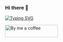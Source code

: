 ### Hi there 👋
<a href="https://git.io/typing-svg" target="_blank"><img src="https://readme-typing-svg.demolab.com?font=Fira+Code&pause=1000&width=435&lines=a+real+techie+at+heart+%26+developer" alt="Typing SVG" /></a>


<a href="https://bmc.link/sdiesel" target="_blank"> <img src="https://cdn.buymeacoffee.com/buttons/default-orange.png" alt="By me a coffee" height="41" width="174"></a>


<!--
**SDies/SDies** is a ✨ _special_ ✨ repository because its `README.md` (this file) appears on your GitHub profile.

Here are some ideas to get you started:

- 🔭 I’m currently working on ...
- 🌱 I’m currently learning ...
- 👯 I’m looking to collaborate on ...
- 🤔 I’m looking for help with ...
- 💬 Ask me about ...
- 📫 How to reach me: ...
- 😄 Pronouns: ...
- ⚡ Fun fact: ...
-->
